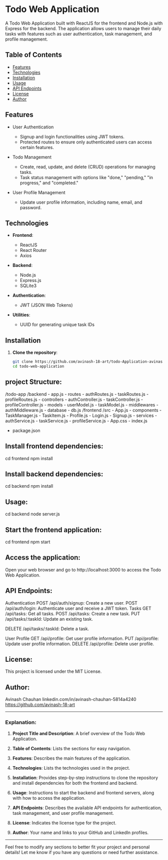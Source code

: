 # Todo Web Application

A Todo Web Application built with ReactJS for the frontend and Node.js with Express for the backend. The application allows users to manage their daily tasks with features such as user authentication, task management, and profile management.

## Table of Contents

- [Features](#features)
- [Technologies](#technologies)
- [Installation](#installation)
- [Usage](#usage)
- [API Endpoints](#api-endpoints)
- [License](#license)
- [Author](#author)

## Features

- User Authentication
  - Signup and login functionalities using JWT tokens.
  - Protected routes to ensure only authenticated users can access certain features.

- Todo Management
  - Create, read, update, and delete (CRUD) operations for managing tasks.
  - Task status management with options like "done," "pending," "in progress," and "completed."

- User Profile Management
  - Update user profile information, including name, email, and password.

## Technologies

- **Frontend**: 
  - ReactJS
  - React Router
  - Axios

- **Backend**: 
  - Node.js
  - Express.js
  - SQLite3

- **Authentication**:
  - JWT (JSON Web Tokens)

- **Utilities**:
  - UUID for generating unique task IDs

## Installation

1. **Clone the repository**:

   ```bash
   git clone https://github.com/avinash-18-art/todo-Application-avinash.git
   cd todo-web-application

## project Structure:
/todo-app
  /backend
    - app.js
    - routes
      - authRoutes.js
      - taskRoutes.js
      - profileRoutes.js
    - controllers
      - authController.js
      - taskController.js
      - profileController.js
    - models
      - userModel.js
      - taskModel.js
    - middlewares
      - authMiddleware.js
    - database
      - db.js
  /frontend
    /src
      - App.js
      - components
        - TaskManager.js
        - TaskItem.js
        - Profile.js
        - Login.js
        - Signup.js
      - services
        - authService.js
        - taskService.js
        - profileService.js
      - App.css
      - index.js
  - package.json
   
## Install frontend dependencies:
cd frontend
npm install
## Install backend dependencies:

cd backend
npm install

## Usage:
cd backend
node server.js

## Start the frontend application:
cd frontend
npm start

## Access the application:
Open your web browser and go to http://localhost:3000 to access the Todo Web Application.

## API Endpoints:
Authentication
POST /api/auth/signup: Create a new user.
POST /api/auth/login: Authenticate user and receive a JWT token.
Tasks
GET /api/tasks: Get all tasks.
POST /api/tasks: Create a new task.
PUT /api/tasks/:taskId: Update an existing task.

DELETE /api/tasks/:taskId: Delete a task.


User Profile
GET /api/profile: Get user profile information.
PUT /api/profile: Update user profile information.
DELETE /api/profile: Delete user profile.

## License:
This project is licensed under the MIT License.

## Author:
Avinash Chauhan 
linkedin.com/in/avinash-chauhan-5814a4240
https://github.com/avinash-18-art


---

### Explanation:

1. **Project Title and Description**: A brief overview of the Todo Web Application.

2. **Table of Contents**: Lists the sections for easy navigation.

3. **Features**: Describes the main features of the application.

4. **Technologies**: Lists the technologies used in the project.

5. **Installation**: Provides step-by-step instructions to clone the repository and install dependencies for both the frontend and backend.

6. **Usage**: Instructions to start the backend and frontend servers, along with how to access the application.

7. **API Endpoints**: Describes the available API endpoints for authentication, task management, and user profile management.

8. **License**: Indicates the license type for the project.

9. **Author**: Your name and links to your GitHub and LinkedIn profiles.

---

Feel free to modify any sections to better fit your project and personal details! Let me know if you have any questions or need further assistance.

